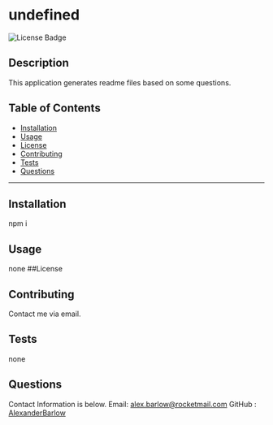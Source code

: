 # undefined
  ![License Badge]()
  ## Description
  This application generates readme files based on some questions.
  ## Table of Contents
  * [Installation](##Installation)
  * [Usage](##Usage)
  * [License](##license)
  * [Contributing](##Contributing)
  * [Tests](##Tests)
  * [Questions](##Questions)
  ***
  ## Installation
  npm i
  ## Usage
  none
  ##License 
  ## Contributing
  Contact me via email.
  ## Tests
  none
  
  ## Questions
  Contact Information is below. 
  Email: alex.barlow@rocketmail.com 
  GitHub : [AlexanderBarlow](https://github.com/AlexanderBarlow)
